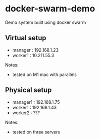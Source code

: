 # docker-swarm-demo

Demo system built using docker swarm

## Virtual setup

- manager : 192.168.1.23
- worker1 : 10.211.55.3

Notes:

- tested on M1 mac with parallels

## Physical setup

- manager1 : 192.168.1.75
- worker1 : 192.168.1.43
- worker2 : ???

Notes:

- tested on three servers
